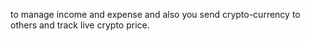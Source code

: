 to manage income and expense and also you send crypto-currency to others and track live crypto price.
